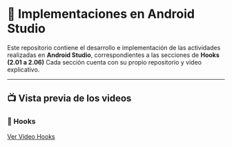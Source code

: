 # 📱 Implementaciones en Android Studio

Este repositorio contiene el desarrollo e implementación de las actividades realizadas en **Android Studio**, correspondientes a las secciones de **Hooks (2.01 a 2.06)** 
Cada sección cuenta con su propio repositorio y video explicativo.

---

## 📺 Vista previa de los videos

### 🔹 Hooks
[Ver Video Hooks](https://drive.google.com/file/d/1fbVifyess4kJnXueJHg4typLSrIdMiMg/view?usp=drive_link)
